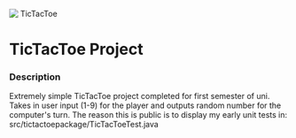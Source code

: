 ![ TicTacToe ](https://github.com/yasindavids/TicTacToeRepository/assets/135144054/8738c75d-35f8-4adc-a01b-4572fc02d2c5)

# TicTacToe Project
### Description
Extremely simple TicTacToe project completed for first semester of uni. Takes in user input (1-9) for the player and outputs random number for the computer's turn. The reason this is public is to display my early unit tests in:
src/tictactoepackage/TicTacToeTest.java

